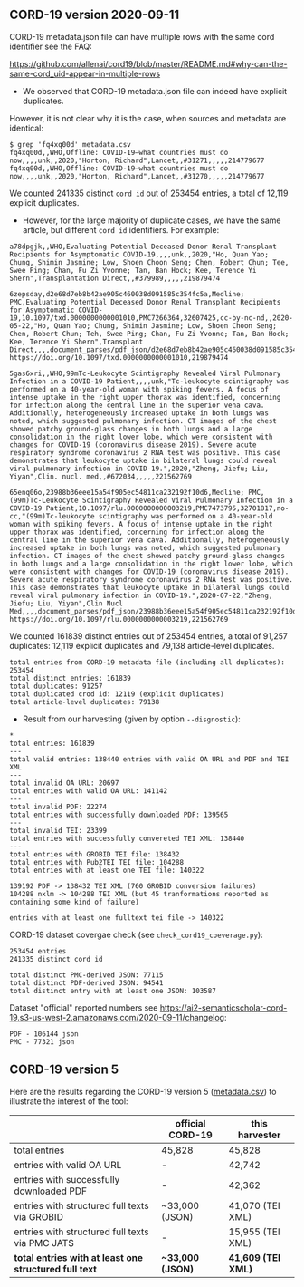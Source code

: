 

## CORD-19 version 2020-09-11 

CORD-19 metadata.json file can have multiple rows with the same cord identifier see the FAQ:

https://github.com/allenai/cord19/blob/master/README.md#why-can-the-same-cord_uid-appear-in-multiple-rows

* We observed that CORD-19 metadata.json file can indeed have explicit duplicates. 

However, it is not clear why it is the case, when sources and metadata are identical: 

```
$ grep 'fq4xq00d' metadata.csv 
fq4xq00d,,WHO,Offline: COVID-19—what countries must do now,,,,unk,,2020,"Horton, Richard",Lancet,,#31271,,,,,214779677
fq4xq00d,,WHO,Offline: COVID-19—what countries must do now,,,,unk,,2020,"Horton, Richard",Lancet,,#31270,,,,,214779677
```

We counted 241335 distinct `cord id` out of 253454 entries, a total of 12,119 explicit duplicates.  


* However, for the large majority of duplicate cases, we have the same article, but different `cord id` identifiers. For example:

```
a78dpgjk,,WHO,Evaluating Potential Deceased Donor Renal Transplant Recipients for Asymptomatic COVID-19,,,,unk,,2020,"Ho, Quan Yao; Chung, Shimin Jasmine; Low, Shoen Choon Seng; Chen, Robert Chun; Tee, Swee Ping; Chan, Fu Zi Yvonne; Tan, Ban Hock; Kee, Terence Yi Shern",Transplantation Direct,,#379989,,,,,219879474

6zepsday,d2e68d7eb8b42ae905c460038d091585c354fc5a,Medline; PMC,Evaluating Potential Deceased Donor Renal Transplant Recipients for Asymptomatic COVID-19,10.1097/txd.0000000000001010,PMC7266364,32607425,cc-by-nc-nd,,2020-05-22,"Ho, Quan Yao; Chung, Shimin Jasmine; Low, Shoen Choon Seng; Chen, Robert Chun; Teh, Swee Ping; Chan, Fu Zi Yvonne; Tan, Ban Hock; Kee, Terence Yi Shern",Transplant Direct,,,,document_parses/pdf_json/d2e68d7eb8b42ae905c460038d091585c354fc5a.json,document_parses/pmc_json/PMC7266364.xml.json,https://www.ncbi.nlm.nih.gov/pubmed/32607425/; https://doi.org/10.1097/txd.0000000000001010,219879474
```

```
5gas6xri,,WHO,99mTc-Leukocyte Scintigraphy Revealed Viral Pulmonary Infection in a COVID-19 Patient,,,,unk,"Tc-leukocyte scintigraphy was performed on a 40-year-old woman with spiking fevers. A focus of intense uptake in the right upper thorax was identified, concerning for infection along the central line in the superior vena cava. Additionally, heterogeneously increased uptake in both lungs was noted, which suggested pulmonary infection. CT images of the chest showed patchy ground-glass changes in both lungs and a large consolidation in the right lower lobe, which were consistent with changes for COVID-19 (coronavirus disease 2019). Severe acute respiratory syndrome coronavirus 2 RNA test was positive. This case demonstrates that leukocyte uptake in bilateral lungs could reveal viral pulmonary infection in COVID-19.",2020,"Zheng, Jiefu; Liu, Yiyan",Clin. nucl. med,,#672034,,,,,221562769

65enq06o,23988b36eee15a54f905ec54811ca232192f10d6,Medline; PMC,(99m)Tc-Leukocyte Scintigraphy Revealed Viral Pulmonary Infection in a COVID-19 Patient,10.1097/rlu.0000000000003219,PMC7473795,32701817,no-cc,"(99m)Tc-leukocyte scintigraphy was performed on a 40-year-old woman with spiking fevers. A focus of intense uptake in the right upper thorax was identified, concerning for infection along the central line in the superior vena cava. Additionally, heterogeneously increased uptake in both lungs was noted, which suggested pulmonary infection. CT images of the chest showed patchy ground-glass changes in both lungs and a large consolidation in the right lower lobe, which were consistent with changes for COVID-19 (coronavirus disease 2019). Severe acute respiratory syndrome coronavirus 2 RNA test was positive. This case demonstrates that leukocyte uptake in bilateral lungs could reveal viral pulmonary infection in COVID-19.",2020-07-22,"Zheng, Jiefu; Liu, Yiyan",Clin Nucl Med,,,,document_parses/pdf_json/23988b36eee15a54f905ec54811ca232192f10d6.json,,https://www.ncbi.nlm.nih.gov/pubmed/32701817/; https://doi.org/10.1097/rlu.0000000000003219,221562769
```

We counted 161839 distinct entries out of 253454 entries, a total of 91,257 duplicates: 12,119 explicit duplicates and 79,138 article-level duplicates.  

```
total entries from CORD-19 metadata file (including all duplicates): 253454
total distinct entries: 161839
total duplicates: 91257
total duplicated crod id: 12119 (explicit duplicates)
total article-level duplicates: 79138 
```

* Result from our harvesting (given by option `--disgnostic`):

```
* 
total entries: 161839
---
total valid entries: 138440 entries with valid OA URL and PDF and TEI XML
---
total invalid OA URL: 20697
total entries with valid OA URL: 141142
---
total invalid PDF: 22274
total entries with successfully downloaded PDF: 139565
---
total invalid TEI: 23399
total entries with successfully convereted TEI XML: 138440
---
total entries with GROBID TEI file: 138432
total entries with Pub2TEI TEI file: 104288
total entries with at least one TEI file: 140322

139192 PDF -> 138432 TEI XML (760 GROBID conversion failures)
104288 nxlm -> 104288 TEI XML (but 45 tranformations reported as containing some kind of failure)

entries with at least one fulltext tei file -> 140322
```

CORD-19 dataset covergae check (see `check_cord19_coeverage.py`):

```
253454 entries
241335 distinct cord id

total distinct PMC-derived JSON: 77115
total distinct PDF-derived JSON: 94541
total distinct entry with at least one JSON: 103587
```

Dataset "official" reported numbers see https://ai2-semanticscholar-cord-19.s3-us-west-2.amazonaws.com/2020-09-11/changelog:

```
PDF - 106144 json 
PMC - 77321 json
```


## CORD-19 version 5 

Here are the results regarding the CORD-19 version 5 ([metadata.csv](https://ai2-semanticscholar-cord-19.s3-us-west-2.amazonaws.com/2020-03-28/metadata.csv)) to illustrate the interest of the tool:

|   | official CORD-19 | this harvester |
|---|---|---|
| total entries | 45,828 | 45,828 | 
| entries with valid OA URL | - | 42,742|
| entries with successfully downloaded PDF | - | 42,362 | 
| entries with structured full texts via GROBID | ~33,000 (JSON) | 41,070 (TEI XML) |
| entries with structured full texts via PMC JATS | - | 15,955 (TEI XML) |
| __total entries with at least one structured full text__ | __~33,000 (JSON)__ | __41,609 (TEI XML)__ |


